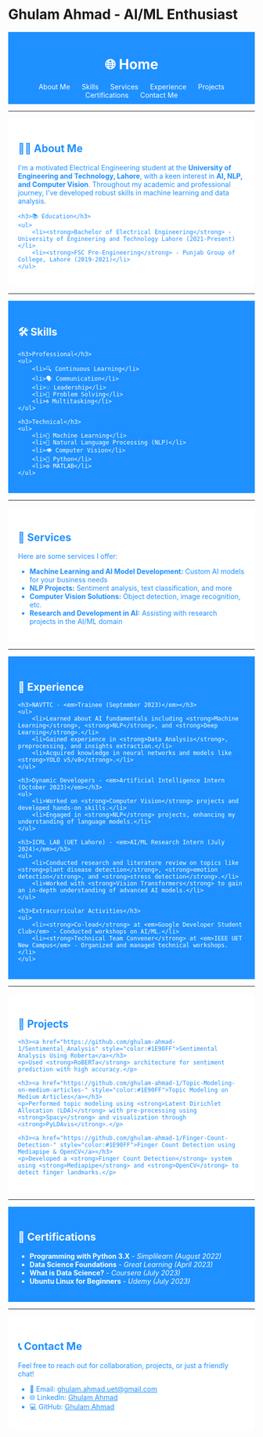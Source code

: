 # Ghulam Ahmad - AI/ML Enthusiast

<div style="background-color:#1E90FF; color:white; padding: 10px; text-align:center;">
    <h1>🌐 Home</h1>
    <nav>
        <a href="#about" style="color:white; margin: 10px; text-decoration:none;">About Me</a>
        <a href="#skills" style="color:white; margin: 10px; text-decoration:none;">Skills</a>
        <a href="#services" style="color:white; margin: 10px; text-decoration:none;">Services</a>
        <a href="#experience" style="color:white; margin: 10px; text-decoration:none;">Experience</a>
        <a href="#projects" style="color:white; margin: 10px; text-decoration:none;">Projects</a>
        <a href="#certifications" style="color:white; margin: 10px; text-decoration:none;">Certifications</a>
        <a href="#contact" style="color:white; margin: 10px; text-decoration:none;">Contact Me</a>
    </nav>
</div>

---

<div id="about" style="background-color:white; color:#1E90FF; padding: 20px;">
    <h2>👨‍🎓 About Me</h2>
    <p>I'm a motivated Electrical Engineering student at the <strong>University of Engineering and Technology, Lahore</strong>, with a keen interest in <strong>AI, NLP, and Computer Vision</strong>. Throughout my academic and professional journey, I've developed robust skills in machine learning and data analysis.</p>
    
    <h3>📚 Education</h3>
    <ul>
        <li><strong>Bachelor of Electrical Engineering</strong> - University of Engineering and Technology Lahore (2021-Present)</li>
        <li><strong>FSC Pre-Engineering</strong> - Punjab Group of College, Lahore (2019-2021)</li>
    </ul>
</div>

---

<div id="skills" style="background-color:#1E90FF; color:white; padding: 20px;">
    <h2>🛠️ Skills</h2>

    <h3>Professional</h3>
    <ul>
        <li>🔍 Continuous Learning</li>
        <li>🗣️ Communication</li>
        <li>💡 Leadership</li>
        <li>🧠 Problem Solving</li>
        <li>🌀 Multitasking</li>
    </ul>

    <h3>Technical</h3>
    <ul>
        <li>🤖 Machine Learning</li>
        <li>💬 Natural Language Processing (NLP)</li>
        <li>👁️ Computer Vision</li>
        <li>🐍 Python</li>
        <li>⚙️ MATLAB</li>
    </ul>
</div>

---

<div id="services" style="background-color:white; color:#1E90FF; padding: 20px;">
    <h2>💼 Services</h2>
    <p>Here are some services I offer:</p>
    <ul>
        <li><strong>Machine Learning and AI Model Development:</strong> Custom AI models for your business needs</li>
        <li><strong>NLP Projects:</strong> Sentiment analysis, text classification, and more</li>
        <li><strong>Computer Vision Solutions:</strong> Object detection, image recognition, etc.</li>
        <li><strong>Research and Development in AI:</strong> Assisting with research projects in the AI/ML domain</li>
    </ul>
</div>

---

<div id="experience" style="background-color:#1E90FF; color:white; padding: 20px;">
    <h2>💼 Experience</h2>

    <h3>NAVTTC - <em>Trainee (September 2023)</em></h3>
    <ul>
        <li>Learned about AI fundamentals including <strong>Machine Learning</strong>, <strong>NLP</strong>, and <strong>Deep Learning</strong>.</li>
        <li>Gained experience in <strong>Data Analysis</strong>, preprocessing, and insights extraction.</li>
        <li>Acquired knowledge in neural networks and models like <strong>YOLO v5/v8</strong>.</li>
    </ul>

    <h3>Dynamic Developers - <em>Artificial Intelligence Intern (October 2023)</em></h3>
    <ul>
        <li>Worked on <strong>Computer Vision</strong> projects and developed hands-on skills.</li>
        <li>Engaged in <strong>NLP</strong> projects, enhancing my understanding of language models.</li>
    </ul>

    <h3>ICRL LAB (UET Lahore) - <em>AI/ML Research Intern (July 2024)</em></h3>
    <ul>
        <li>Conducted research and literature review on topics like <strong>plant disease detection</strong>, <strong>emotion detection</strong>, and <strong>stress detection</strong>.</li>
        <li>Worked with <strong>Vision Transformers</strong> to gain an in-depth understanding of advanced AI models.</li>
    </ul>

    <h3>Extracurricular Activities</h3>
    <ul>
        <li><strong>Co-lead</strong> at <em>Google Developer Student Club</em> - Conducted workshops on AI/ML.</li>
        <li><strong>Technical Team Convener</strong> at <em>IEEE UET New Campus</em> - Organized and managed technical workshops.</li>
    </ul>
</div>

---

<div id="projects" style="background-color:white; color:#1E90FF; padding: 20px;">
    <h2>🔨 Projects</h2>

    <h3><a href="https://github.com/ghulam-ahmad-1/Sentimental_Analysis" style="color:#1E90FF">Sentimental Analysis Using Roberta</a></h3>
    <p>Used <strong>RoBERTa</strong> architecture for sentiment prediction with high accuracy.</p>

    <h3><a href="https://github.com/ghulam-ahmad-1/Topic-Modeling-on-medium-articles-" style="color:#1E90FF">Topic Modeling on Medium Articles</a></h3>
    <p>Performed topic modeling using <strong>Latent Dirichlet Allocation (LDA)</strong> with pre-processing using <strong>Spacy</strong> and visualization through <strong>PyLDAvis</strong>.</p>

    <h3><a href="https://github.com/ghulam-ahmad-1/Finger-Count-Detection-" style="color:#1E90FF">Finger Count Detection using Mediapipe & OpenCV</a></h3>
    <p>Developed a <strong>Finger Count Detection</strong> system using <strong>Mediapipe</strong> and <strong>OpenCV</strong> to detect finger landmarks.</p>
</div>

---

<div id="certifications" style="background-color:#1E90FF; color:white; padding: 20px;">
    <h2>📜 Certifications</h2>
    <ul>
        <li><strong>Programming with Python 3.X</strong> - <em>Simplilearn (August 2022)</em></li>
        <li><strong>Data Science Foundations</strong> - <em>Great Learning (April 2023)</em></li>
        <li><strong>What is Data Science?</strong> - <em>Coursera (July 2023)</em></li>
        <li><strong>Ubuntu Linux for Beginners</strong> - <em>Udemy (July 2023)</em></li>
    </ul>
</div>

---

<div id="contact" style="background-color:white; color:#1E90FF; padding: 20px;">
    <h2>📞 Contact Me</h2>
    <p>Feel free to reach out for collaboration, projects, or just a friendly chat!</p>
    <ul>
        <li>📧 Email: <a href="mailto:ghulam.ahmad.uet@gmail.com" style="color:#1E90FF">ghulam.ahmad.uet@gmail.com</a></li>
        <li>🌐 LinkedIn: <a href="https://www.linkedin.com/in/g-ahmad/" style="color:#1E90FF">Ghulam Ahmad</a></li>
        <li>💻 GitHub: <a href="https://github.com/ghulam-ahmad-1" style="color:#1E90FF">Ghulam Ahmad</a></li>
    </ul>
</div>
